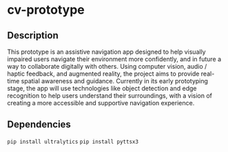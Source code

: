 # cv-prototype

## Description

This prototype is an assistive navigation app designed to help visually impaired users navigate their environment more confidently, and in future a way to collaborate digitally with others. Using computer vision, audio / haptic feedback, and augmented reality, the project aims to provide real-time spatial awareness and guidance. Currently in its early prototyping stage, the app will use technologies like object detection and edge recognition to help users understand their surroundings, with a vision of creating a more accessible and supportive navigation experience.

## Dependencies

`pip install ultralytics`
`pip install pyttsx3`
